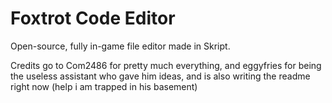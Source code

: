 # Foxtrot Code Editor
Open-source, fully in-game file editor made in Skript.

Credits go to Com2486 for pretty much everything, and eggyfries for being the useless assistant who gave him ideas, and is also writing the readme right now (help i am trapped in his basement)

